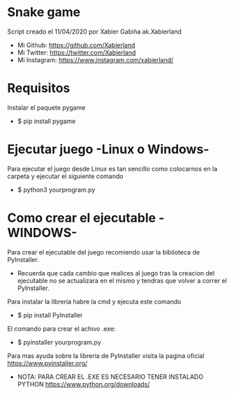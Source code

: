 # Snake game
 
Script creado el 11/04/2020 por Xabier Gabiña ak.Xabierland
- Mi Github: https://github.com/Xabierland
- Mi Twitter: https://twitter.com/Xabierland
- Mi Instagram: https://www.instagram.com/xabierland/

# Requisitos
Instalar el paquete pygame
- $ pip install pygame

# Ejecutar juego -Linux o Windows-
Para ejecutar el juego desde Linux es tan sencillo como colocarnos en la carpeta y ejecutar el siguiente comando
- $ python3 yourprogram.py

# Como crear el ejecutable -WINDOWS-
Para crear el ejecutable del juego recomiendo usar la biblioteca de PyInstaller.
- Recuerda que cada cambio que realices al juego tras la creacion del ejecutable no se actualizara en el mismo y tendras que volver a correr el PyInstaller.

Para instalar la libreria habre la cmd y ejecuta este comando
- $ pip install PyInstaller

El comando para crear el achivo .exe:
- $ pyinstaller yourprogram.py

Para mas ayuda sobre la libreria de PyInstaller visita la pagina oficial https://www.pyinstaller.org/ 

- NOTA: PARA CREAR EL .EXE ES NECESARIO TENER INSTALADO PYTHON https://www.python.org/downloads/
